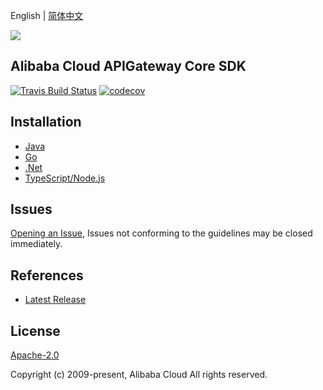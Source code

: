 English | [简体中文](README-CN.md)

![](https://aliyunsdk-pages.alicdn.com/icons/AlibabaCloud.svg)

## Alibaba Cloud APIGateway Core SDK

[![Travis Build Status](https://travis-ci.org/aliyun/alibabacloud-apigateway-core-sdk.svg?branch=master)](https://travis-ci.org/aliyun/alibabacloud-apigateway-core-sdk)
[![codecov](https://codecov.io/gh/aliyun/alibabacloud-apigateway-core-sdk/branch/master/graph/badge.svg)](https://codecov.io/gh/aliyun/alibabacloud-apigateway-core-sdk)

## Installation

- [Java](./java/README.md)
- [Go](./go/README.md)
- [.Net](./csharp/README.md)
- [TypeScript/Node.js](./ts/README.md)

## Issues

[Opening an Issue](https://github.com/aliyun/alibabacloud-apigateway-core-sdk/issues/new), Issues not conforming to the guidelines may be closed immediately.

## References

- [Latest Release](https://github.com/aliyun/alibabacloud-apigateway-core-sdk)

## License

[Apache-2.0](http://www.apache.org/licenses/LICENSE-2.0)

Copyright (c) 2009-present, Alibaba Cloud All rights reserved.
